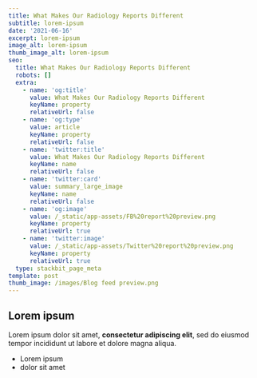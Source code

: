 ```yaml
---
title: What Makes Our Radiology Reports Different
subtitle: lorem-ipsum
date: '2021-06-16'
excerpt: lorem-ipsum
image_alt: lorem-ipsum
thumb_image_alt: lorem-ipsum
seo:
  title: What Makes Our Radiology Reports Different
  robots: []
  extra:
    - name: 'og:title'
      value: What Makes Our Radiology Reports Different
      keyName: property
      relativeUrl: false
    - name: 'og:type'
      value: article
      keyName: property
      relativeUrl: false
    - name: 'twitter:title'
      value: What Makes Our Radiology Reports Different
      keyName: name
      relativeUrl: false
    - name: 'twitter:card'
      value: summary_large_image
      keyName: name
      relativeUrl: false
    - name: 'og:image'
      value: /_static/app-assets/FB%20report%20preview.png
      keyName: property
      relativeUrl: true
    - name: 'twitter:image'
      value: /_static/app-assets/Twitter%20report%20preview.png
      keyName: property
      relativeUrl: true
  type: stackbit_page_meta
template: post
thumb_image: /images/Blog feed preview.png
---
```

## Lorem ipsum

Lorem ipsum dolor sit amet, **consectetur adipiscing elit**, sed do eiusmod tempor incididunt ut labore et dolore magna aliqua.

- Lorem ipsum
- dolor sit amet